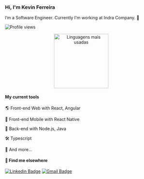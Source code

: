 ### Hi, I'm Kevin Ferreira

I’m a Software Engineer. Currently I'm working at Indra Company. 🚀

<p align="left"> <img src="https://komarev.com/ghpvc/?username=maykbrito&color=blue" alt="Profile views" /> </p>

<div align="center">
     <a href="https://github.com/ksilvafe">
        <img height="180em" src="https://github-readme-stats.vercel.app/api/top-langs/?username=ksilvafe&hide=html&layout=compact&&show_icons=true&line_height=27&count_private=true&title_color=ffffff&text_color=c9cacc&icon_color=2bbc8a&bg_color=1d1f21"
        alt="Linguagens mais usadas" align="center">
    </a>
</div>

#### My current tools   

🌎 Front-end Web with React, Angular

📲 Front-end Mobile with React Native

📡 Back-end with Node.js, Java

🛠️ Typescript  

🧰 And more...  

#### 💬 Find me elsewhere

[![Linkedin Badge](https://img.shields.io/badge/-Linkedin-blue?style=flat-square&logo=Linkedin&logoColor=white&link=https://www.linkedin.com/in/keviferreiradev/)](https://www.linkedin.com/in/keviferreiradev/) 
[![Gmail Badge](https://img.shields.io/badge/-ferreirakevin325@gmail.com-c14438?style=flat-square&logo=Gmail&logoColor=white&link=mailto:ferreirakevin325@gmail.com)](mailto:ferreirakevin325@gmail.com)

